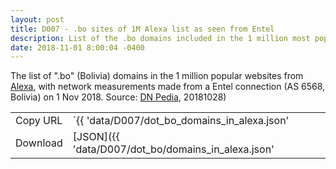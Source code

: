 ```yaml
---
layout: post
title: D007 - .bo sites of 1M Alexa list as seen from Entel
description: List of the .bo domains included in the 1 million most popular sites from Alexa, with network measurements from Entel (AS 6568) in Bolivia
date: 2018-11-01 8:00:04 -0400
---
```


The list of ".bo" (Bolivia) domains in the 1 million popular websites from [Alexa](https://www.alexa.com/topsites/countries/BO), with network measurements made from a Entel connection (AS 6568, Bolivia) on 1 Nov 2018. Source: [DN Pedia](https://dnpedia.com/tlds/topm.php), 20181028)

|          |                                                                 |
| -------- | --------------------------------------------------------------- |
| Copy URL | `{{ 'data/D007/dot_bo_domains_in_alexa.json' | absolute_url }}` |
| Download | [JSON]({{ 'data/D007/dot_bo/domains_in_alexa.json'              | relative_url }}) |
